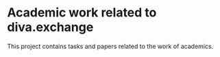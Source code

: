 # Academic work related to diva.exchange

This project contains tasks and papers related to the work of academics.